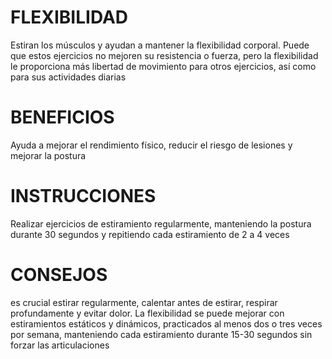 # FLEXIBILIDAD
Estiran los músculos y ayudan a mantener la flexibilidad corporal. Puede que estos ejercicios no mejoren su resistencia o fuerza, pero la flexibilidad le proporciona más libertad de movimiento para otros ejercicios, así como para sus actividades diarias
# BENEFICIOS
Ayuda a mejorar el rendimiento físico, reducir el riesgo de lesiones y mejorar la postura
# INSTRUCCIONES
Realizar ejercicios de estiramiento regularmente, manteniendo la postura durante 30 segundos y repitiendo cada estiramiento de 2 a 4 veces
# CONSEJOS 
 es crucial estirar regularmente, calentar antes de estirar, respirar profundamente y evitar dolor. La flexibilidad se puede mejorar con estiramientos estáticos y dinámicos, practicados al menos dos o tres veces por semana, manteniendo cada estiramiento durante 15-30 segundos sin forzar las articulaciones